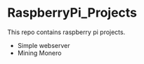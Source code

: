 # RaspberryPi_Projects

This repo contains raspberry pi projects.

- Simple webserver
- Mining Monero